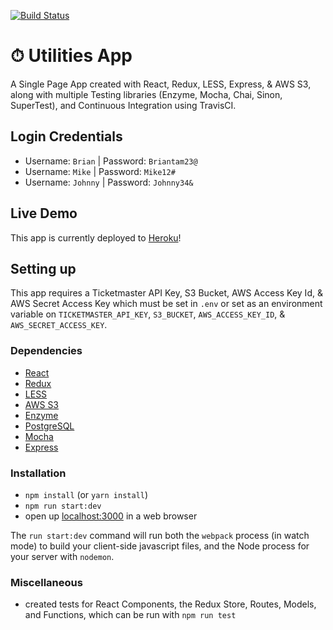 [![Build Status](https://travis-ci.org/briantam23/utilities-app.svg?branch=master)](https://travis-ci.org/briantam23/utilities-app)

# ⏱ Utilities App

A Single Page App created with React, Redux, LESS, Express, & AWS S3, along with multiple Testing libraries (Enzyme, Mocha, Chai, Sinon, SuperTest), and Continuous Integration using TravisCI.

## Login Credentials

* Username: `Brian`  | Password: `Briantam23@`
* Username: `Mike`   | Password: `Mike12#`
* Username: `Johnny` | Password: `Johnny34&` 

## Live Demo

This app is currently deployed to [Heroku](https://btam-utilities-app.herokuapp.com)!

## Setting up

This app requires a Ticketmaster API Key, S3 Bucket, AWS Access Key Id, & AWS Secret Access Key which must be set in `.env` or set as an environment variable on `TICKETMASTER_API_KEY`, `S3_BUCKET`, `AWS_ACCESS_KEY_ID`, & `AWS_SECRET_ACCESS_KEY`.

### Dependencies

* [React](https://reactjs.org)
* [Redux](https://redux.js.org)
* [LESS](http://lesscss.org)
* [AWS S3](https://aws.amazon.com/s3)
* [Enzyme](https://airbnb.io/enzyme)
* [PostgreSQL](https://www.postgresql.org)
* [Mocha](https://mochajs.org)
* [Express](https://expressjs.com)

### Installation

* `npm install` (or `yarn install`)
* `npm run start:dev`
* open up [localhost:3000](http://localhost:3000) in a web browser

The `run start:dev` command will run both the `webpack` process (in watch mode) to build your client-side javascript files, and the Node process for your server with `nodemon`.

### Miscellaneous

* created tests for React Components, the Redux Store, Routes, Models, and Functions, which can be run with `npm run test`